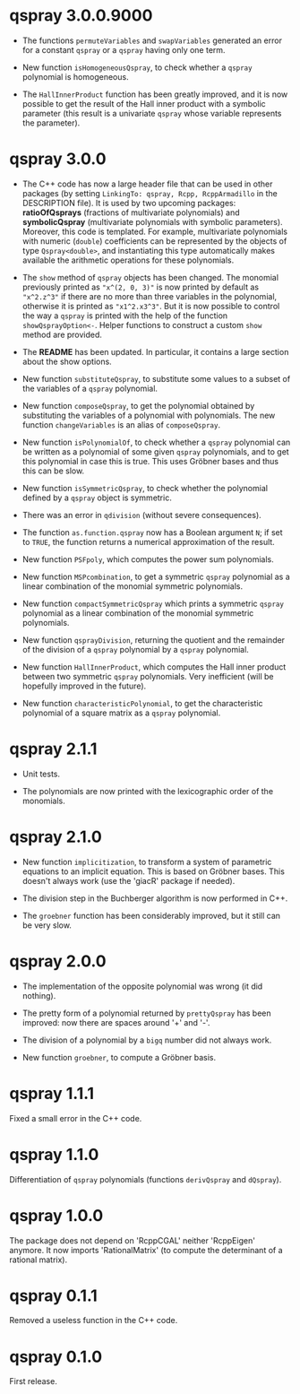 # qspray 3.0.0.9000

- The functions `permuteVariables` and `swapVariables` generated an error for a constant `qspray` or a `qspray` having only one term.

- New function `isHomogeneousQspray`, to check whether a `qspray` polynomial is homogeneous.

- The `HallInnerProduct` function has been greatly improved, and it is now possible to get the result of the Hall inner product with a symbolic parameter (this result is a univariate `qspray` whose variable represents the parameter).


# qspray 3.0.0

- The C++ code has now a large header file that can be used in other packages (by setting `LinkingTo: qspray, Rcpp, RcppArmadillo` in the DESCRIPTION file). It is used by two upcoming packages: **ratioOfQsprays** (fractions of multivariate polynomials) and **symbolicQspray** (multivariate polynomials with symbolic parameters). Moreover, this code is templated. For example, multivariate polynomials with numeric (`double`) coefficients can be represented by the objects of type `Qspray<double>`, and instantiating this type automatically makes available the arithmetic operations for these polynomials.

- The `show` method of `qspray` objects has been changed. The monomial previously printed as `"x^(2, 0, 3)"` is now printed by default as `"x^2.z^3"` if there are no more than three variables in the polynomial, otherwise it is printed as `"x1^2.x3^3"`. But it is now possible to control the way a `qspray` is printed with the help of the function `showQsprayOption<-`. Helper functions to construct a custom `show` method are provided.

- The **README** has been updated. In particular, it contains a large section about the show options.

- New function `substituteQspray`, to substitute some values to a subset of the variables of a `qspray` polynomial.

- New function `composeQspray`, to get the polynomial obtained by substituting the variables of a polynomial with polynomials. The new function `changeVariables` is an alias of `composeQspray`.

- New function `isPolynomialOf`, to check whether a `qspray` polynomial can be written as a polynomial of some given `qspray` polynomials, and to get this polynomial in case this is true. This uses Gröbner bases and thus this can be slow.
 
- New function `isSymmetricQspray`, to check whether the polynomial defined by a `qspray` object is symmetric. 

- There was an error in `qdivision` (without severe consequences).

- The function `as.function.qspray` now has a Boolean argument `N`; if set to `TRUE`, the function returns a numerical approximation of the result.

- New function `PSFpoly`, which computes the power sum polynomials.

- New function `MSPcombination`, to get a symmetric `qspray` polynomial as a linear combination of the monomial symmetric polynomials. 

- New function `compactSymmetricQspray` which prints a symmetric `qspray` polynomial as a linear combination of the monomial symmetric polynomials.

- New function `qsprayDivision`, returning the quotient and the remainder of the division of a `qspray` polynomial by a `qspray` polynomial.

- New function `HallInnerProduct`, which computes the Hall inner product between two symmetric `qspray` polynomials. Very inefficient (will be hopefully improved in the future).

- New function `characteristicPolynomial`, to get the characteristic polynomial of a square matrix as a `qspray` polynomial.


# qspray 2.1.1

- Unit tests.

- The polynomials are now printed with the lexicographic order of the monomials.


# qspray 2.1.0

- New function `implicitization`, to transform a system of parametric equations to an implicit equation. This is based on Gröbner bases. This doesn't always work (use the 'giacR' package if needed).

- The division step in the Buchberger algorithm is now performed in C++.

- The `groebner` function has been considerably improved, but it still can be very slow.


# qspray 2.0.0

- The implementation of the opposite polynomial was wrong (it did nothing).

- The pretty form of a polynomial returned by `prettyQspray` has been improved: now there are spaces around '+' and '-'.

- The division of a polynomial by a `bigq` number did not always work.

- New function `groebner`, to compute a Gröbner basis.


# qspray 1.1.1

Fixed a small error in the C++ code.


# qspray 1.1.0

Differentiation of `qspray` polynomials (functions `derivQspray` and `dQspray`).


# qspray 1.0.0

The package does not depend on 'RcppCGAL' neither 'RcppEigen' anymore. 
It now imports 'RationalMatrix' (to compute the determinant of a rational 
matrix).


# qspray 0.1.1

Removed a useless function in the C++ code.


# qspray 0.1.0

First release.
